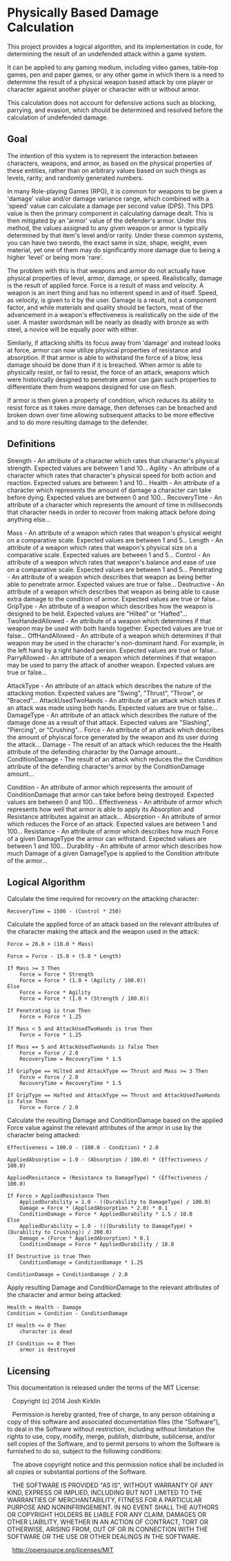 Physically Based Damage Calculation
===================================

This project provides a logical algorithm, and its implementation in code, for determining the result of an undefended attack within a game system.

It can be applied to any gaming medium, including video games, table-top games, pen and paper games, or any other game in which there is a need to determine the result of a physical weapon based attack by one player or character against another player or character with or without armor.

This calculation does not account for defensive actions such as blocking, parrying, and evasion, which should be determined and resolved before the calculation of undefended damage.



Goal
----

The intention of this system is to represent the interaction between characters, weapons, and armor, as based on the physical properties of these entities, rather than on arbitrary values based on such things as levels, rarity, and randomly generated numbers.

In many Role-playing Games (RPG), it is common for weapons to be given a 'damage' value and/or damage variance range, which combined with a 'speed' value can calculate a damage per second value (DPS). This DPS value is then the primary component in calculating damage dealt. This is then mitigated by an 'armor' value of the defender's armor. Under this method, the values assigned to any given weapon or armor is typically determined by that item's level and/or rarity. Under these common systems, you can have two swords, the exact same in size, shape, weight, even material, yet one of them may do significantly more damage due to being a higher 'level' or being more 'rare'.

The problem with this is that weapons and armor do not actually have physical properties of level, armor, damage, or speed. Realistically, damage is the result of applied force. Force is a result of mass and velocity. A weapon is an inert thing and has no inherent speed in and of itself. Speed, as velocity, is given to it by the user. Damage is a result, not a component factor, and while materials and quality should be factors, most of the advancement in a weapon's effectiveness is realistically on the side of the user. A master swordsman will be nearly as deadly with bronze as with steel, a novice will be equally poor with either.

Similarly, if attacking shifts its focus away from 'damage' and instead looks at force, armor can now utilize physical properties of resistance and absorption. If that armor is able to withstand the force of a blow, less damage should be done than if it is breached. When armor is able to physically resist, or fail to resist, the force of an attack, weapons which were historically designed to penetrate armor can gain such properties to differentiate them from weapons designed for use on flesh.

If armor is then given a property of condition, which reduces its ability to resist force as it takes more damage, then defenses can be breached and broken down over time allowing subsequent attacks to be more effective and to do more resulting damage to the defender.



Definitions
-----------

Strength - An attribute of a character which rates that character's physical strength. Expected values are between 1 and 10...
Agility - An attribute of a character which rates that character's physical speed for both action and reaction. Expected values are between 1 and 10...
Health - An attribute of a character which represents the amount of damage a character can take before dying. Expected values are between 0 and 100...
RecoveryTime - An attribute of a character which represents the amount of time in milliseconds that character needs in order to recover from making attack before doing anything else...

Mass - An attribute of a weapon which rates that weapon's physical weight on a comparative scale. Expected values are between 1 and 5...
Length - An attribute of a weapon which rates that weapon's physical size on a comparative scale. Expected values are between 1 and 5...
Control - An attribute of a weapon which rates that weapon's balance and ease of use on a comparative scale. Expected values are between 1 and 5...
Penetrating - An attribute of a weapon which describes that weapon as being better able to penetrate armor. Expected values are true or false...
Destructive - An attribute of a weapon which describes that weapon as being able to cause extra damage to the condition of armor. Expected values are true or false...
GripType - An attribute of a weapon which describes how the weapon is designed to be held. Expected values are "Hilted" or "Hafted"...
TwoHandedAllowed - An attribute of a weapon which determines if that weapon may be used with both hands together. Expected values are true or false...
OffHandAllowed - An attribute of a weapon which determines if that weapon may be used in the character's non-dominant hand. For example, in the left hand by a right handed person. Expected values are true or false...
ParryAllowed - An attribute of a weapon which determines if that weapon may be used to parry the attack of another weapon. Expected values are true or false...

AttackType - An attribute of an attack which describes the nature of the attacking motion. Expected values are "Swing", "Thrust", "Throw", or "Braced"...
AttackUsedTwoHands - An attribute of an attack which states if an attack was made using both hands. Expected values are true or false...
DamageType - An attribute of an attack which describes the nature of the damage done as a result of that attack. Expected values are "Slashing", "Piercing", or "Crushing"...
Force - An attribute of an attack which describes the amount of phyiscal force generated by the weapon and its user during the attack...
Damage - The result of an attack which reduces the the Health attribute of the defending character by the Damage amount...
ConditionDamage - The result of an attack which reduces the the Condition attribute of the defending character's armor by the ConditionDamage amount...

Condition - An attribute of armor which represents the amount of ConditionDamage that armor can take before being destroyed. Expected values are between 0 and 100...
Effectiveness - An attribute of armor which represents how well that armor is able to apply its Absorption and Resistance attributes against an attack...
Absorption - An attribute of armor which reduces the Force of an attack. Expected values are between 1 and 100...
Resistance - An attribute of armor which describes how much Force of a given DamageType the armor can withstand. Expected values are between 1 and 100...
Durability - An attribute of armor which describes how much Damage of a given DamageType is applied to the Condition attribute of the armor...



Logical Algorithm
-----------------

Calculate the time required for recovery on the attacking character:

	RecoveryTime = 1500 - (Control * 250)

Calculate the applied force of an attack based on the relevant attributes of the character making the attack and the weapon used in the attack:

	Force = 20.0 + (10.0 * Mass)

	Force = Force - 15.0 + (5.0 * Length)

	If Mass >= 3 Then 
		Force = Force * Strength 
		Force = Force * (1.0 + (Agility / 100.0))
	Else
		Force = Force * Agility
		Force = Force * (1.0 + (Strength / 100.0))
		
	If Penetrating is true Then
		Force = Force * 1.25
		
	If Mass < 5 and AttackUsedTwoHands is true Then
		Force = Force * 1.25

	If Mass == 5 and AttackUsedTwoHands is false Then
		Force = Force / 2.0
		RecoveryTime = RecoveryTime * 1.5
		
	If GripType == Hilted and AttackType == Thrust and Mass >= 3 Then
		Force = Force / 2.0
		RecoveryTime = RecoveryTime * 1.5
		
	If GripType == Hafted and AttackType == Thrust and AttackUsedTwoHands is false Then
		Force = Force / 2.0
		
Calculate the resulting Damage and ConditionDamage based on the applied Force value against the relevant attributes of the armor in use by the character being attacked:
	
	Effectiveness = 100.0 - (100.0 - Condition) * 2.0
	
	AppliedAbsorption = 1.0 - (Absorption / 100.0) * (Effectiveness / 100.0)
	
	AppliedResistance = (Resistance to DamageType) * (Effectiveness / 100.0)
	
	If Force > AppliedResistance Then
		AppliedDurability = 1.0 - ((Durability to DamageType) / 100.0)
		Damage = Force * (AppliedAbsorption * 2.0) * 0.1
		ConditionDamage = Force * AppliedDurability * 1.5 / 10.0
	Else
		AppliedDurability = 1.0 - (((Durability to DamageType) + (Durability to Crushing)) / 200.0)
		Damage = (Force * AppliedAbsorption) * 0.1
		ConditionDamage = Force * AppliedDurability / 10.0

	If Destructive is true Then
		ConditionDamage = ConditionDamage * 1.25
		
	ConditionDamage = ConditionDamage / 2.0		
		
Apply resulting Damage and ConditionDamage to the relevant attributes of the character and armor being attacked:

	Health = Health - Damage
	Condition = Condition - ConditionDamage
	
	If Health <= 0 Then
		character is dead
		
	If Condition <= 0 Then
		armor is destroyed
		
		
		
Licensing
---------		
		
This documentation is released under the terms of the MIT License:

&nbsp;&nbsp;&nbsp;Copyright (c) 2014 Josh Kirklin

&nbsp;&nbsp;&nbsp;Permission is hereby granted, free of charge, to any person obtaining a copy of this software and associated documentation files (the "Software"), to deal in the Software without restriction, including without limitation the rights to use, copy, modify, merge, publish, distribute, sublicense, and/or sell copies of the Software, and to permit persons to whom the Software is furnished to do so, subject to the following conditions:

&nbsp;&nbsp;&nbsp;The above copyright notice and this permission notice shall be included in all copies or substantial portions of the Software.

&nbsp;&nbsp;&nbsp;THE SOFTWARE IS PROVIDED "AS IS", WITHOUT WARRANTY OF ANY KIND, EXPRESS OR IMPLIED, INCLUDING BUT NOT LIMITED TO THE WARRANTIES OF MERCHANTABILITY, FITNESS FOR A PARTICULAR PURPOSE AND NONINFRINGEMENT. IN NO EVENT SHALL THE AUTHORS OR COPYRIGHT HOLDERS BE LIABLE FOR ANY CLAIM, DAMAGES OR OTHER LIABILITY, WHETHER IN AN ACTION OF CONTRACT, TORT OR OTHERWISE, ARISING FROM, OUT OF OR IN CONNECTION WITH THE SOFTWARE OR THE USE OR OTHER DEALINGS IN THE SOFTWARE.

&nbsp;&nbsp;&nbsp;http://opensource.org/licenses/MIT
		